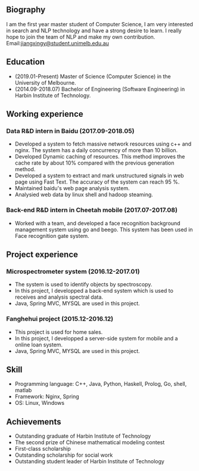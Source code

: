 
## Biography

I am the first year master student of Computer Science, I am very interested in search and NLP technology and have a strong desire to learn. I really hope to join the team of NLP and make my own contribution.
<br>
Email:jiangxingy@student.unimelb.edu.au<br>


## Education
* (2019.01-Present) Master of Science (Computer Science) in the University of Melbourne.<br>
* (2014.09-2018.07) Bachelor of Engineering (Software Engineering) in Harbin Institute of Technology.<br>


## Working experience

### Data R&D intern in Baidu (2017.09-2018.05)

* Developed a system to fetch massive network resources using c++ and nginx. The system has a daily concurrency of more than 10 billion. 
* Developed Dynamic caching of resources. This method improves the cache rate by about 10% compared with the previous generation method.
* Developed a system to extract and mark unstructured signals in web page using Fast Text. The accuracy of the system can reach 95 %.
* Maintained baidu's web page analysis system.
* Analysied web data by linux shell and hadoop steaming.

### Back-end R&D intern in Cheetah mobile (2017.07-2017.08)

* Worked with a team, and developed a face recognition background management system using go and beego. This system has been used in Face recognition gate system.

## Project experience

### Microspectrometer system (2016.12-2017.01)

* The system is used to identify objects by spectroscopy.<br>
* In this project, I developped a back-end system which is used to receives and analysis spectral data.<br>
* Java, Spring MVC, MYSQL are used in this project.

### Fanghehui project (2015.12-2016.12)

* This project is used for home sales.<br> 
* In this project, I developped a server-side system for mobile and a online loan system. <br>
* Java, Spring MVC, MYSQL are used in this project.

## Skill

* Programming language: C++, Java, Python, Haskell, Prolog, Go, shell, matlab
* Framework: Nginx, Spring
* OS: Linux, Windows

## Achievements

* Outstanding graduate of Harbin Institute of Technology
* The second prize of Chinese mathematical modeling contest
* First-class scholarship
* Outstanding scholarship for social work
* Outstanding student leader of Harbin Institute of Technology

